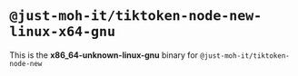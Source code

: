 # `@just-moh-it/tiktoken-node-new-linux-x64-gnu`

This is the **x86_64-unknown-linux-gnu** binary for `@just-moh-it/tiktoken-node-new`
